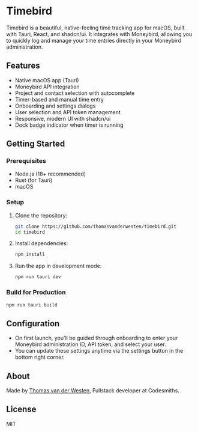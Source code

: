 # Timebird

Timebird is a beautiful, native-feeling time tracking app for macOS, built with Tauri, React, and shadcn/ui. It integrates with Moneybird, allowing you to quickly log and manage your time entries directly in your Moneybird administration.

## Features
- Native macOS app (Tauri)
- Moneybird API integration
- Project and contact selection with autocomplete
- Timer-based and manual time entry
- Onboarding and settings dialogs
- User selection and API token management
- Responsive, modern UI with shadcn/ui
- Dock badge indicator when timer is running

## Getting Started

### Prerequisites
- Node.js (18+ recommended)
- Rust (for Tauri)
- macOS

### Setup
1. Clone the repository:
   ```sh
   git clone https://github.com/thomasvanderwesten/timebird.git
   cd timebird
   ```
2. Install dependencies:
   ```sh
   npm install
   ```
3. Run the app in development mode:
   ```sh
   npm run tauri dev
   ```

### Build for Production
```sh
npm run tauri build
```

## Configuration
- On first launch, you'll be guided through onboarding to enter your Moneybird administration ID, API token, and select your user.
- You can update these settings anytime via the settings button in the bottom right corner.

## About
Made by [Thomas van der Westen](https://github.com/thomasvanderwesten), Fullstack developer at Codesmiths.

## License
MIT

